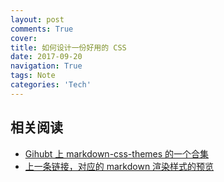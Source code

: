 ```yaml
---
layout: post
comments: True
cover:
title: 如何设计一份好用的 CSS
date: 2017-09-20
navigation: True
tags: Note
categories: 'Tech'
---
```




## 相关阅读

- [Gihubt 上 markdown-css-themes 的一个合集](https://github.com/jasonm23/markdown-css-themes)
- [上一条链接，对应的 markdown 渲染样式的预览](http://jasonm23.github.io/markdown-css-themes/)
